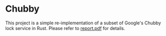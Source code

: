 # Chubby

This project is a simple re-implementation of a subset of Google's Chubby lock service in Rust. Please refer to [report.pdf](https://github.com/abhishekvijeev/chubby/blob/master/report.pdf) for details.